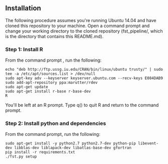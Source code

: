 ## Installation ##

The following procedure assumes you're running Ubuntu 14.04 and have cloned this repository to your machine. Open a command prompt and change your working directory to the cloned repository (fst_pipeline/, which is the directory that contains this README.md).

### Step 1: Install R ###

From the command prompt , run the following:

    echo "deb http://ftp.ussg.iu.edu/CRAN/bin/linux/ubuntu trusty/" | sudo tee -a /etc/apt/sources.list > /dev/null
    sudo apt-key adv --keyserver keyserver.ubuntu.com --recv-keys E084DAB9  
    sudo add-apt-repository ppa:marutter/rdev
    sudo apt-get update    
    sudo apt-get install r-base r-base-dev
    R

You'll be left at an R prompt. Type q() to quit R and return to the command prompt.

### Step 2: Install python and dependencies ###

From the command prompt, run the following:

    sudo apt-get install -y python2.7 python2.7-dev python-pip libevent-dev libblas-dev liblapack-dev libatlas-base-dev gfortran
    pip install -r requirements.txt
    ./fst.py setup